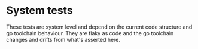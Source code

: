 # System tests

These tests are system level and depend on the current code structure
and go toolchain behaviour. They are flaky as code and the go toolchain
changes and drifts from what's asserted here.
